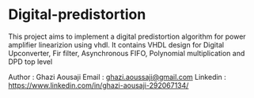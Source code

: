 # Digital-predistortion
This project aims to implement a digital predistortion algorithm for power amplifier linearizion using vhdl. It contains VHDL design for Digital Upconverter, Fir filter, Asynchronous FIFO, Polynomial multiplication and DPD top level 


Author    : Ghazi Aousaji
Email     : ghazi.aoussaji@gmail.com 
Linkedin  : https://www.linkedin.com/in/ghazi-aousaji-292067134/
